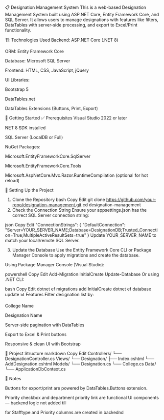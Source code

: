 
📋 Designation Management System
This is a web-based Designation Management System built using ASP.NET Core, Entity Framework Core, and SQL Server. It allows users to manage designations with features like filters, DataTables with server-side processing, and export to Excel/Print functionality.

🏗️ Technologies Used
Backend: ASP.NET Core (.NET 8)

ORM: Entity Framework Core

Database: Microsoft SQL Server

Frontend: HTML, CSS, JavaScript, jQuery

UI Libraries:

Bootstrap 5

DataTables.net

DataTables Extensions (Buttons, Print, Export)

🚀 Getting Started
✅ Prerequisites
Visual Studio 2022 or later

NET 8 SDK installed

SQL Server (LocalDB or Full)

NuGet Packages:

Microsoft.EntityFrameworkCore.SqlServer

Microsoft.EntityFrameworkCore.Tools

Microsoft.AspNetCore.Mvc.Razor.RuntimeCompilation (optional for hot reload)

🧪 Setting Up the Project
1. Clone the Repository
bash
Copy
Edit
git clone https://github.com/your-repo/designation-management.git
cd designation-management
2. Check the Connection String
Ensure your appsettings.json has the correct SQL Server connection string:

json
Copy
Edit
"ConnectionStrings": {
  "DefaultConnection": "Server=YOUR_SERVER_NAME;Database=DesignationDB;Trusted_Connection=True;MultipleActiveResultSets=true"
}
Update YOUR_SERVER_NAME to match your local/remote SQL Server.

3. Update the Database
Use the Entity Framework Core CLI or Package Manager Console to apply migrations and create the database.

Using Package Manager Console (Visual Studio):

powershell
Copy
Edit
Add-Migration InitialCreate
Update-Database
Or using .NET CLI:

bash
Copy
Edit
dotnet ef migrations add InitialCreate
dotnet ef database update
📊 Features
Filter designation list by:

College Name

Designation Name

Server-side pagination with DataTables

Export to Excel & Print buttons

Responsive & clean UI with Bootstrap

📂 Project Structure
markdown
Copy
Edit
Controllers/
  └── DesignationController.cs
Views/
  └── Designation/
      ├── Index.cshtml
      └── AddDesignation.cshtml
Models/
  └── Designation.cs
  └── College.cs
Data/
  └── ApplicationDbContext.cs

📌 Notes

Buttons for export/print are powered by DataTables.Buttons extension.

Priority checkbox and department priority link are functional UI components — backend logic not added till

for Stafftype and Priority columns are created in backednd
